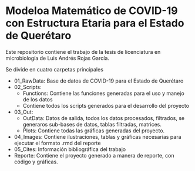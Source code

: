 # Modeloa Matemático de COVID-19 con Estructura Etaria para el Estado de Querétaro

Este repositorio contiene el trabajo de la tesis de licenciatura en microbiología de Luis Andrés Rojas García.

Se divide en cuatro carpetas principales

- 01_RawData: Base de datos de COVID-19 para el Estado de Querétaro
- 02_Scripts: 
    - Functions: Contiene las funciones generadas para el uso y manejo de los datos
    - Contiene todos los scripts generados para el desarrollo del proyecto
- 03_Out: 
    - OutData: Datos de salida, todos los datos procesados, filtrados, se generaros sub-bases de datos, tablas filtradas, matrices.
    - Plots: Contiene todas las gráficas generadas del proyecto.
- 04_Images: Contiene ilustraciones, tablas y gráficas necesarias para ejecutar el formato .rmd del reporte
- 05_Cites: Información bibliográfica del trabajo
- Reporte: Contiene el proyecto generado a manera de reporte, con código y gráficas.
